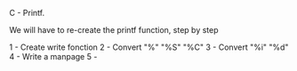 C - Printf.

We will have to re-create the printf function, step by step

1 - Create write fonction
2 - Convert "%" "%S" "%C"
3 - Convert "%i" "%d"
4 - Write a manpage
5 - 
